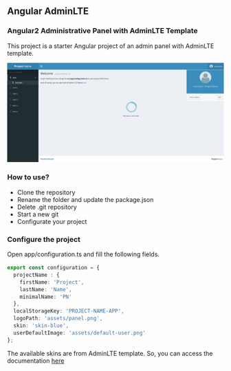 ## Angular AdminLTE

### Angular2 Administrative Panel with AdminLTE Template

This project is a starter Angular project of an admin panel with AdminLTE template.


<p align="center">
  <img src="project-image.png" alt="Project Image">
</p>

### How to use?

* Clone the repository
* Rename the folder and update the package.json
* Delete .git repository
* Start a new git
* Configurate your project

### Configure the project

Open app/configuration.ts and fill the following fields.
```typescript
export const configuration = {
  projectName : {
    firstName: 'Project',
    lastName: 'Name',
    minimalName: 'PN'
  },
  localStorageKey: 'PROJECT-NAME-APP',
  logoPath: 'assets/panel.png',
  skin: 'skin-blue',
  userDefaultImage: 'assets/default-user.png'
};
```
The available skins are from AdminLTE template. So, you can access the documentation [here](https://adminlte.io/themes/AdminLTE/documentation/index.html)


